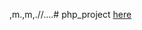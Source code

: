 ,m.,m,.//....# php_project
[here](https://github.com/jahanOSTG/Pet_Shop/blob/main/pet_shop/petBondhu%20documentation%20pdf.pdf)
